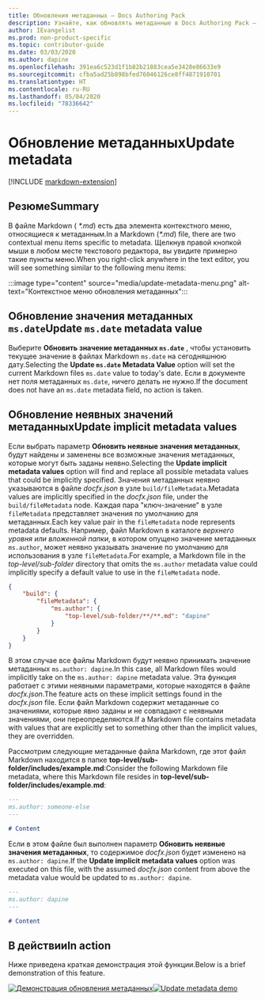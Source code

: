 ```yaml
---
title: Обновления метаданных — Docs Authoring Pack
description: Узнайте, как обновлять метаданные в Docs Authoring Pack — расширении Visual Studio Code.
author: IEvangelist
ms.prod: non-product-specific
ms.topic: contributor-guide
ms.date: 03/03/2020
ms.author: dapine
ms.openlocfilehash: 391ea6c523d1f1b82b21883cea5e3428e86633e9
ms.sourcegitcommit: cfba5ad25b898bfed76046126ce8ff4871910701
ms.translationtype: HT
ms.contentlocale: ru-RU
ms.lasthandoff: 05/04/2020
ms.locfileid: "78336642"
---
```

# <a name="update-metadata"></a><span data-ttu-id="f44b9-103">Обновление метаданных</span><span class="sxs-lookup"><span data-stu-id="f44b9-103">Update metadata</span></span>

[!INCLUDE [markdown-extension](includes/markdown-extension.md)]

## <a name="summary"></a><span data-ttu-id="f44b9-104">Резюме</span><span class="sxs-lookup"><span data-stu-id="f44b9-104">Summary</span></span>

<span data-ttu-id="f44b9-105">В файле Markdown ( *\*.md*) есть два элемента контекстного меню, относящиеся к метаданным.</span><span class="sxs-lookup"><span data-stu-id="f44b9-105">In a Markdown (*\*.md*) file, there are two contextual menu items specific to metadata.</span></span> <span data-ttu-id="f44b9-106">Щелкнув правой кнопкой мыши в любом месте текстового редактора, вы увидите примерно такие пункты меню.</span><span class="sxs-lookup"><span data-stu-id="f44b9-106">When you right-click anywhere in the text editor, you will see something similar to the following menu items:</span></span>

:::image type="content" source="media/update-metadata-menu.png" alt-text="Контекстное меню обновления метаданных":::

## <a name="update-msdate-metadata-value"></a><span data-ttu-id="f44b9-108">Обновление значения метаданных `ms.date`</span><span class="sxs-lookup"><span data-stu-id="f44b9-108">Update `ms.date` metadata value</span></span>

<span data-ttu-id="f44b9-109">Выберите **Обновить значение метаданных `ms.date`** , чтобы установить текущее значение в файлах Markdown `ms.date` на сегодняшнюю дату.</span><span class="sxs-lookup"><span data-stu-id="f44b9-109">Selecting the **Update `ms.date` Metadata Value** option will set the current Markdown files `ms.date` value to today's date.</span></span> <span data-ttu-id="f44b9-110">Если в документе нет поля метаданных `ms.date`, ничего делать не нужно.</span><span class="sxs-lookup"><span data-stu-id="f44b9-110">If the document does not have an `ms.date` metadata field, no action is taken.</span></span>

## <a name="update-implicit-metadata-values"></a><span data-ttu-id="f44b9-111">Обновление неявных значений метаданных</span><span class="sxs-lookup"><span data-stu-id="f44b9-111">Update implicit metadata values</span></span>

<span data-ttu-id="f44b9-112">Если выбрать параметр **Обновить неявные значения метаданных**, будут найдены и заменены все возможные значения метаданных, которые могут быть заданы неявно.</span><span class="sxs-lookup"><span data-stu-id="f44b9-112">Selecting the **Update implicit metadata values** option will find and replace all possible metadata values that could be implicitly specified.</span></span> <span data-ttu-id="f44b9-113">Значения метаданных неявно указываются в файле *docfx.json* в узле `build/fileMetadata`.</span><span class="sxs-lookup"><span data-stu-id="f44b9-113">Metadata values are implicitly specified in the *docfx.json* file, under the `build/fileMetadata` node.</span></span> <span data-ttu-id="f44b9-114">Каждая пара "ключ-значение" в узле `fileMetadata` представляет значения по умолчанию для метаданных.</span><span class="sxs-lookup"><span data-stu-id="f44b9-114">Each key value pair in the `fileMetadata` node represents metadata defaults.</span></span> <span data-ttu-id="f44b9-115">Например, файл Markdown в каталоге *верхнего уровня или вложенной папки*, в котором опущено значение метаданных `ms.author`, может неявно указывать значение по умолчанию для использования в узле `fileMetadata`.</span><span class="sxs-lookup"><span data-stu-id="f44b9-115">For example, a Markdown file in the *top-level/sub-folder* directory that omits the `ms.author` metadata value could implicitly specify a default value to use in the `fileMetadata` node.</span></span>

```json
{
    "build": {
        "fileMetadata": {
            "ms.author": {
                "top-level/sub-folder/**/**.md": "dapine"
            }
        }
    }
}
```

<span data-ttu-id="f44b9-116">В этом случае все файлы Markdown будут неявно принимать значение метаданных `ms.author: dapine`.</span><span class="sxs-lookup"><span data-stu-id="f44b9-116">In this case, all Markdown files would implicitly take on the `ms.author: dapine` metadata value.</span></span> <span data-ttu-id="f44b9-117">Эта функция работает с этими неявными параметрами, которые находятся в файле *docfx.json*.</span><span class="sxs-lookup"><span data-stu-id="f44b9-117">The feature acts on these implicit settings found in the *docfx.json* file.</span></span> <span data-ttu-id="f44b9-118">Если файл Markdown содержит метаданные со значениями, которые явно заданы и не совпадают с неявными значениями, они переопределяются.</span><span class="sxs-lookup"><span data-stu-id="f44b9-118">If a Markdown file contains metadata with values that are explicitly set to something other than the implicit values, they are overridden.</span></span>

<span data-ttu-id="f44b9-119">Рассмотрим следующие метаданные файла Markdown, где этот файл Markdown находится в папке **top-level/sub-folder/includes/example.md**:</span><span class="sxs-lookup"><span data-stu-id="f44b9-119">Consider the following Markdown file metadata, where this Markdown file resides in **top-level/sub-folder/includes/example.md**:</span></span>

```markdown
---
ms.author: someone-else
---

# Content
```

<span data-ttu-id="f44b9-120">Если в этом файле был выполнен параметр **Обновить неявные значения метаданных**, то содержимое *docfx.json* будет изменено на `ms.author: dapine`.</span><span class="sxs-lookup"><span data-stu-id="f44b9-120">If the **Update implicit metadata values** option was executed on this file, with the assumed *docfx.json* content from above the metadata value would be updated to `ms.author: dapine`.</span></span>

```markdown
---
ms.author: dapine
---

# Content
```

## <a name="in-action"></a><span data-ttu-id="f44b9-121">В действии</span><span class="sxs-lookup"><span data-stu-id="f44b9-121">In action</span></span>

<span data-ttu-id="f44b9-122">Ниже приведена краткая демонстрация этой функции.</span><span class="sxs-lookup"><span data-stu-id="f44b9-122">Below is a brief demonstration of this feature.</span></span>

<span data-ttu-id="f44b9-123">[![Демонстрация обновления метаданных](media/update-metadata.gif)](media/update-metadata.gif#lightbox)</span><span class="sxs-lookup"><span data-stu-id="f44b9-123">[![Update metadata demo](media/update-metadata.gif)](media/update-metadata.gif#lightbox)</span></span>

